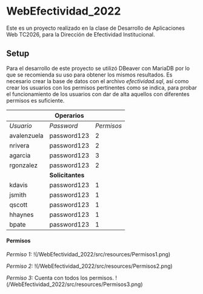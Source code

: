# WebEfectividad_2022

Este es un proyecto realizado en la clase de Desarrollo de Aplicaciones Web TC2026, para la Dirección de Efectividad Institucional.

## Setup
Para el desarrollo de este proyecto se utilizó DBeaver con MariaDB por lo que se recomienda su uso para obtener los mismos resultados.
Es necesario crear la base de datos con el archivo *efectividad.sql*, así como crear los usuarios con los permisos pertinentes como se indica, para probar el funcionamiento de los usuarios con dar de alta aquellos con diferentes permisos es suficiente.

|             | **Operarios**    |            |
|-------------|------------------|------------|
| _Usuario_   | _Password_       | _Permisos_ |
| avalenzuela | password123      | 2          |
| nrivera     | password123      | 2          |
| agarcia     | password123      | 3          |
| rgonzalez   | password123      | 2          |
|             | **Solicitantes** |            |
| kdavis      | password123      | 1          |
| jsmith      | password123      | 1          |
| qscott      | password123      | 1          |
| hhaynes     | password123      | 1          |
| bpate       | password123      | 1          |


#### Permisos
*Permiso 1:*
!(/WebEfectividad_2022/src/resources/Permisos1.png)

*Permiso 2:*
!(/WebEfectividad_2022/src/resources/Permisos2.png)

*Permiso 3:* Cuenta con todos los permisos. 
!(/WebEfectividad_2022/src/resources/Permisos3.png)
